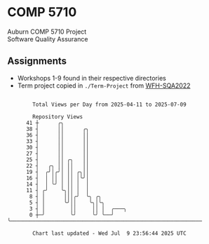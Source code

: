 # COMP 5710
Auburn COMP 5710 Project  
Software Quality Assurance

## Assignments
- Workshops 1-9 found in their respective directories
- Term project copied in `./Term-Project` from [WFH-SQA2022](https://github.com/wumphlett/WFH-SQA2022-AUBURN)

```

        Total Views per Day from 2025-04-11 to 2025-07-09

        Repository Views
      41 ┼      ╭╮
      38 ┤      ││      ╭╮
      36 ┤      ││      ││
      33 ┤      ││      ││
      30 ┤      ││      ││
      27 ┤      ││      ││
      25 ┤      ││ ╭╮   ││
      22 ┤   ╭╮ ││ ││   ││
      19 ┤  ╭╯│╭╯│ ││ ╭╮││
      16 ┤  │ ││ │ ││ │╰╯│
      14 ┤  │ ╰╯ │ ││ │  │
      11 ┤ ╭╯    ╰╮││ │  │
       8 ┤ │      │││╭╯  ╰╮ ╭╮
       5 ┤ │      ╰╯││    ╰╮│╰╮
       3 ┤ │        ││     ││ │  ╭───╮
       0 ┼─╯        ╰╯     ╰╯ ╰──╯   ╰─────────────────────────────────────────────────────────────

        Chart last updated - Wed Jul  9 23:56:44 2025 UTC
        
```
